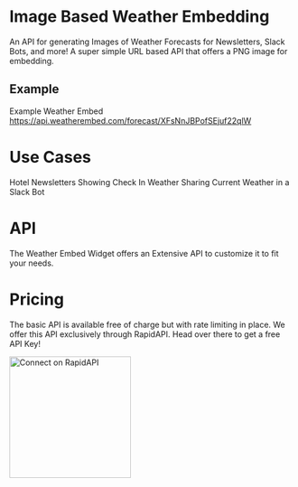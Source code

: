 # Image Based Weather Embedding

An API for generating Images of Weather Forecasts for Newsletters, Slack Bots, and more!
A super simple URL based API that offers a PNG image for embedding.

## Example

Example Weather Embed
https://api.weatherembed.com/forecast/XFsNnJBPofSEjuf22qlW

# Use Cases

Hotel Newsletters Showing Check In Weather
Sharing Current Weather in a Slack Bot

# API

The Weather Embed Widget offers an Extensive API to customize it to fit your needs.

# Pricing

The basic API is available free of charge but with rate limiting in place. We offer this API exclusively through RapidAPI. Head over there to get a free API Key!

<p>
  <a href="https://rapidapi.com/random-shapes-random-shapes-default/api/weather-embed" target="_blank">
    <img src="https://files.readme.io/1de5087-rapidapi-badge-light.png" width="215" alt="Connect on RapidAPI">
  </a>
</p>